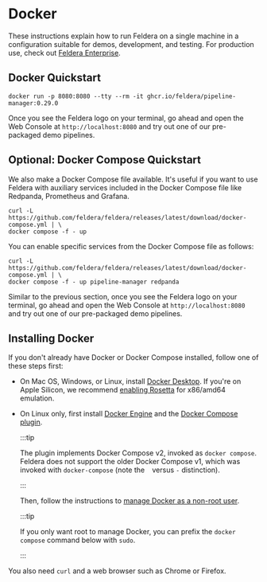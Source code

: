 # Docker

These instructions explain how to run Feldera on a single machine
in a configuration suitable for demos, development, and testing.  For production
use, check out [Feldera Enterprise](/enterprise).

## Docker Quickstart

```
docker run -p 8080:8080 --tty --rm -it ghcr.io/feldera/pipeline-manager:0.29.0
```

Once you see the Feldera logo on your terminal, go ahead and open the Web Console
at `http://localhost:8080` and try out one of our pre-packaged demo pipelines.

## Optional: Docker Compose Quickstart

We also make a Docker Compose file available. It's useful if you want to use
Feldera with auxiliary services included in the Docker Compose file
like Redpanda, Prometheus and Grafana.

```
curl -L https://github.com/feldera/feldera/releases/latest/download/docker-compose.yml | \
docker compose -f - up
```

You can enable specific services from the Docker Compose file as follows:

```
curl -L https://github.com/feldera/feldera/releases/latest/download/docker-compose.yml | \
docker compose -f - up pipeline-manager redpanda
```

Similar to the previous section, once you see the Feldera logo on your
terminal, go ahead and open the Web Console at `http://localhost:8080` and try
out one of our pre-packaged demo pipelines.

## Installing Docker

If you don't already have Docker or Docker Compose installed, follow one of these steps first:

* On Mac OS, Windows, or Linux, install [Docker Desktop][1].
  If you're on Apple Silicon,
  we recommend [enabling Rosetta](https://docs.docker.com/desktop/settings/mac/#use-rosetta-for-x86amd64-emulation-on-apple-silicon)
  for x86/amd64 emulation.

* On Linux only, first install [Docker Engine][2] and the [Docker
  Compose plugin][3].

  :::tip

  The plugin implements Docker Compose v2, invoked as `docker
  compose`. Feldera does not support the older Docker Compose v1,
  which was invoked with `docker-compose` (note the ` ` versus `-`
  distinction).

  :::

  Then, follow the instructions to [manage Docker as a non-root
  user][4].

  :::tip

  If you only want root to manage Docker, you can prefix
  the `docker compose` command below with `sudo`.

  :::

You also need `curl` and a web browser such as Chrome or Firefox.

[1]: https://docs.docker.com/desktop/
[2]: https://docs.docker.com/engine/install/
[3]: https://docs.docker.com/compose/install/linux
[4]: https://docs.docker.com/engine/install/linux-postinstall/

